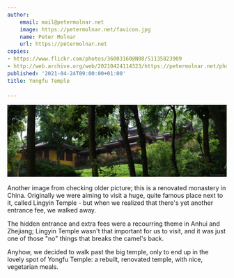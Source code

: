 ```yaml
---
author:
    email: mail@petermolnar.net
    image: https://petermolnar.net/favicon.jpg
    name: Peter Molnar
    url: https://petermolnar.net
copies:
- https://www.flickr.com/photos/36003160@N08/51135823909
- http://web.archive.org/web/20210424114323/https://petermolnar.net/photo/yongfu-temple/
published: '2021-04-24T09:00:00+01:00'
title: Yongfu Temple

---
```


![](yongfu-temple.jpg)

Another image from checking older picture; this is a renovated monastery
in China. Originally we were aiming to visit a huge, quite famous place
next to it, called Lingyin Temple - but when we realized that there's
yet another entrance fee, we walked away.

The hidden entrance and extra fees were a recourring theme in Anhui and
Zhejiang; Lingyin Temple wasn't that important for us to visit, and it
was just one of those "no" things that breaks the camel's back.

Anyhow, we decided to walk past the big temple, only to end up in the
lovely spot of Yongfu Temple: a rebuilt, renovated temple, with nice,
vegetarian meals.
